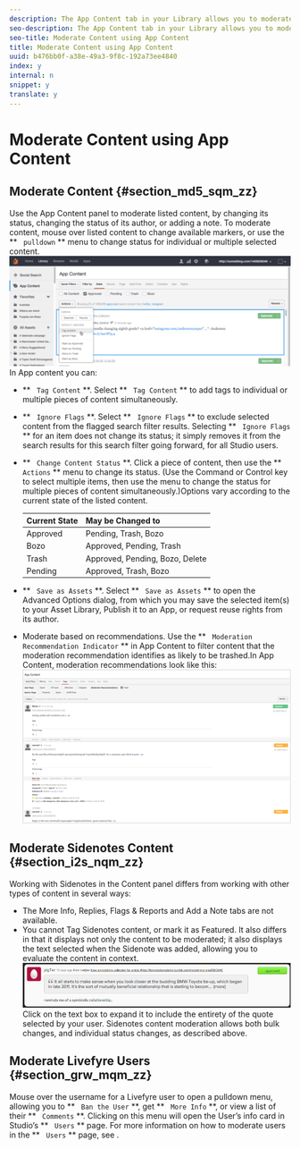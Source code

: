 ```yaml
---
description: The App Content tab in your Library allows you to moderate content published across your Apps.
seo-description: The App Content tab in your Library allows you to moderate content published across your Apps.
seo-title: Moderate Content using App Content
title: Moderate Content using App Content
uuid: b476bb0f-a38e-49a3-9f8c-192a73ee4840
index: y
internal: n
snippet: y
translate: y
---
```


# Moderate Content using App Content


## Moderate Content {#section_md5_sqm_zz}

Use the App Content panel to moderate listed content, by changing its status, changing the status of its author, or adding a note. To moderate content, mouse over listed content to change available markers, or use the ** ` pulldown` ** menu to change status for individual or multiple selected content.
![](images/PublishedActionsMenu-1024x402.png) In App content you can:

* ** ` Tag Content` **. Select ** ` Tag Content` ** to add tags to individual or multiple pieces of content simultaneously.
* ** ` Ignore Flags` **. Select ** ` Ignore Flags` ** to exclude selected content from the flagged search filter results. Selecting ** ` Ignore Flags` ** for an item does not change its status; it simply removes it from the search results for this search filter going forward, for all Studio users.
* ** ` Change Content Status` **. Click a piece of content, then use the ** ` Actions` ** menu to change its status. (Use the Command or Control key to select multiple items, then use the menu to change the status for multiple pieces of content simultaneously.)Options vary according to the current state of the listed content.

  |  Current State  | May be Changed to  |
  |---|---|
  |  Approved  | Pending, Trash, Bozo  |
  |  Bozo  | Approved, Pending, Trash  |
  |  Trash  | Approved, Pending, Bozo, Delete  |
  |  Pending  | Approved, Trash, Bozo  |


* ** ` Save as Assets` **. Select ** ` Save as Assets` ** to open the Advanced Options dialog, from which you may save the selected item(s) to your Asset Library, Publish it to an App, or request reuse rights from its author.
* Moderate based on recommendations. Use the ** ` Moderation Recommendation Indicator` ** in App Content to filter content that the moderation recommendation identifies as likely to be trashed.In App Content, moderation recommendations look like this:  ![](images/modreco3.png)


## Moderate Sidenotes Content {#section_i2s_nqm_zz}

Working with Sidenotes in the Content panel differs from working with other types of content in several ways:

* The More Info, Replies, Flags &amp; Reports and Add a Note tabs are not available.
* You cannot Tag Sidenotes content, or mark it as Featured.
It also differs in that it displays not only the content to be moderated; it also displays the text selected when the Sidenote was added, allowing you to evaluate the content in context.
![](images/SidenotesContent.png) Click on the text box to expand it to include the entirety of the quote selected by your user.
Sidenotes content moderation allows both bulk changes, and individual status changes, as described above.

## Moderate Livefyre Users {#section_grw_mqm_zz}

Mouse over the username for a Livefyre user to open a pulldown menu, allowing you to ** ` Ban the User` **, get ** ` More Info` **, or view a list of their ** ` Comments` **. Clicking on this menu will open the User’s info card in Studio’s ** ` Users` ** page.
For more information on how to moderate users in the ** ` Users` ** page, see [](t_moderate_users_modq.md#t_moderate_users_modq).
